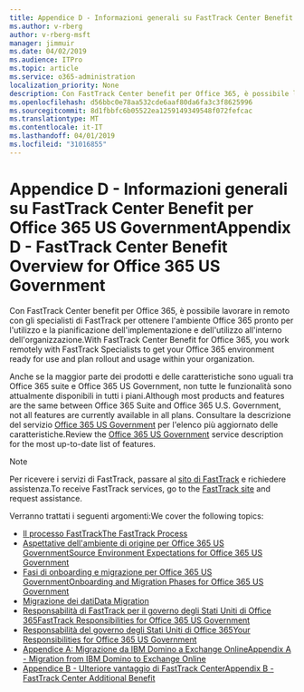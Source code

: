 ```yaml
---
title: Appendice D - Informazioni generali su FastTrack Center Benefit per Office 365 US Government
ms.author: v-rberg
author: v-rberg-msft
manager: jimmuir
ms.date: 04/02/2019
ms.audience: ITPro
ms.topic: article
ms.service: o365-administration
localization_priority: None
description: Con FastTrack Center benefit per Office 365, è possibile lavorare in remoto con gli specialisti di FastTrack per ottenere l'ambiente Office 365 pronto per l'utilizzo e la pianificazione dell'implementazione e dell'utilizzo all'interno dell'organizzazione.
ms.openlocfilehash: d56bbc0e78aa532cde6aaf80da6fa3c3f8625996
ms.sourcegitcommit: 8d1fbbfc6b05522ea1259149349548f072fefcac
ms.translationtype: MT
ms.contentlocale: it-IT
ms.lasthandoff: 04/01/2019
ms.locfileid: "31016855"
---
```

# <a name="appendix-d---fasttrack-center-benefit-overview-for-office-365-us-government"></a><span data-ttu-id="f5654-103">Appendice D - Informazioni generali su FastTrack Center Benefit per Office 365 US Government</span><span class="sxs-lookup"><span data-stu-id="f5654-103">Appendix D - FastTrack Center Benefit Overview for Office 365 US Government</span></span>

<span data-ttu-id="f5654-104">Con FastTrack Center benefit per Office 365, è possibile lavorare in remoto con gli specialisti di FastTrack per ottenere l'ambiente Office 365 pronto per l'utilizzo e la pianificazione dell'implementazione e dell'utilizzo all'interno dell'organizzazione.</span><span class="sxs-lookup"><span data-stu-id="f5654-104">With FastTrack Center Benefit for Office 365, you work remotely with FastTrack Specialists to get your Office 365 environment ready for use and plan rollout and usage within your organization.</span></span> 
  
<span data-ttu-id="f5654-105">Anche se la maggior parte dei prodotti e delle caratteristiche sono uguali tra Office 365 suite e Office 365 US Government, non tutte le funzionalità sono attualmente disponibili in tutti i piani.</span><span class="sxs-lookup"><span data-stu-id="f5654-105">Although most products and features are the same between Office 365 Suite and Office 365 U.S. Government, not all features are currently available in all plans.</span></span> <span data-ttu-id="f5654-106">Consultare la descrizione del servizio [Office 365 US Government](https://aka.ms/aboutgovcloud) per l'elenco più aggiornato delle caratteristiche.</span><span class="sxs-lookup"><span data-stu-id="f5654-106">Review the [Office 365 US Government](https://aka.ms/aboutgovcloud) service description for the most up-to-date list of features.</span></span>

> [!NOTE]
> <span data-ttu-id="f5654-107">Per ricevere i servizi di FastTrack, passare al [sito di FastTrack](https://go.microsoft.com/fwlink/?linkid=780698) e richiedere assistenza.</span><span class="sxs-lookup"><span data-stu-id="f5654-107">To receive FastTrack services, go to the [FastTrack site](https://go.microsoft.com/fwlink/?linkid=780698) and request assistance.</span></span>  

<span data-ttu-id="f5654-108">Verranno trattati i seguenti argomenti:</span><span class="sxs-lookup"><span data-stu-id="f5654-108">We cover the following topics:</span></span>
- [<span data-ttu-id="f5654-109">Il processo FastTrack</span><span class="sxs-lookup"><span data-stu-id="f5654-109">The FastTrack Process</span></span>](O365-fasttrack-process.md) 
- [<span data-ttu-id="f5654-110">Aspettative dell'ambiente di origine per Office 365 US Government</span><span class="sxs-lookup"><span data-stu-id="f5654-110">Source Environment Expectations for Office 365 US Government</span></span>](US-Gov-appendix-source-environment-expectations.md)   
- [<span data-ttu-id="f5654-111">Fasi di onboarding e migrazione per Office 365 US Government</span><span class="sxs-lookup"><span data-stu-id="f5654-111">Onboarding and Migration Phases for Office 365 US Government</span></span>](US-Gov-appendix-onboarding-and-migration.md)
- [<span data-ttu-id="f5654-112">Migrazione dei dati</span><span class="sxs-lookup"><span data-stu-id="f5654-112">Data Migration</span></span>](O365-data-migration.md)    
- [<span data-ttu-id="f5654-113">Responsabilità di FastTrack per il governo degli Stati Uniti di Office 365</span><span class="sxs-lookup"><span data-stu-id="f5654-113">FastTrack Responsibilities for Office 365 US Government</span></span>](US-Gov-appendix-fasttrack-responsibilities.md)   
- [<span data-ttu-id="f5654-114">Responsabilità del governo degli Stati Uniti di Office 365</span><span class="sxs-lookup"><span data-stu-id="f5654-114">Your Responsibilities for Office 365 US Government</span></span>](US-Gov-appendix-your-responsibilities.md) 
- [<span data-ttu-id="f5654-115">Appendice A: Migrazione da IBM Domino a Exchange Online</span><span class="sxs-lookup"><span data-stu-id="f5654-115">Appendix A - Migration from IBM Domino to Exchange Online</span></span>](O365-from-ibm-domino-to-exchange-online.md)   
- [<span data-ttu-id="f5654-116">Appendice B - Ulteriore vantaggio di FastTrack Center</span><span class="sxs-lookup"><span data-stu-id="f5654-116">Appendix B - FastTrack Center Additional Benefit</span></span>](O365-fasttrack-additional-benefits.md)


